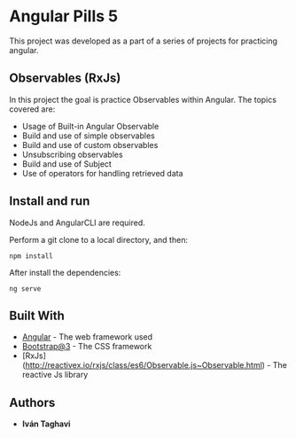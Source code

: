 # Angular Pills 5

This project was developed as a part of a series of projects for practicing angular.

## Observables (RxJs)

In this project the goal is practice Observables within Angular. The topics covered are:
  * Usage of Built-in Angular Observable
  * Build and use of simple observables
  * Build and use of custom observables
  * Unsubscribing observables
  * Build and use of Subject
  * Use of operators for handling retrieved data

## Install and run

NodeJs and AngularCLI are required.

Perform a git clone to a local directory, and then:

```
npm install
```

After install the dependencies:

```
ng serve
```

## Built With

* [Angular](https://angular.io/) - The web framework used
* [Bootstrap@3](https://getbootstrap.com/docs/3.3/) - The CSS framework
* [RxJs] (http://reactivex.io/rxjs/class/es6/Observable.js~Observable.html) - The reactive Js library

## Authors

* **Iván Taghavi** 
